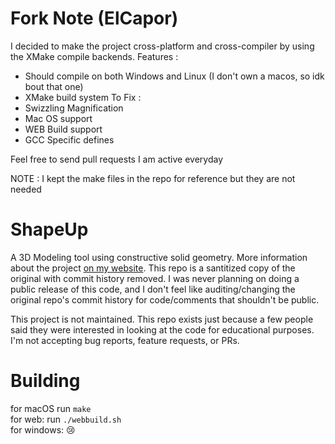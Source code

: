 # Fork Note (ElCapor)
I decided to make the project cross-platform and cross-compiler by using the XMake compile backends.
Features :
- Should compile on both Windows and Linux (I don't own a macos, so idk bout that one)
- XMake build system
To Fix :
- Swizzling Magnification
- Mac OS support
- WEB Build support
- GCC Specific defines

Feel free to send pull requests I am active everyday

NOTE : I kept the make files in the repo for reference but they are not needed
# ShapeUp

A 3D Modeling tool using constructive solid geometry. More information about the project [on my website](https://danielchasehooper.com/posts/shapeup/). This repo is a santitized copy of the original with commit history removed. I was never planning on doing a public release of this code, and I don't feel like auditing/changing the original repo's commit history for code/comments that shouldn't be public.  

This project is not maintained. This repo exists just because a few people said they were interested in looking at the code for educational purposes. I'm not accepting bug reports, feature requests, or PRs.

# Building

for macOS run `make`  
for web: run `./webbuild.sh`  
for windows: 😢
